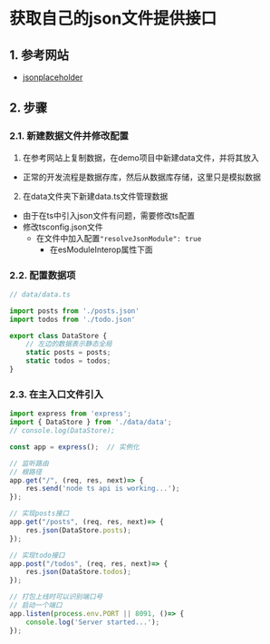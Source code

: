 # 获取自己的json文件提供接口
<ClientOnly>
  <Valine></Valine>
</ClientOnly>

## 1. 参考网站
- [jsonplaceholder](https://jsonplaceholder.typicode.com)

## 2. 步骤
### 2.1. 新建数据文件并修改配置 
1. 在参考网站上复制数据，在demo项目中新建data文件，并将其放入
  - 正常的开发流程是数据存库，然后从数据库存储，这里只是模拟数据
2. 在data文件夹下新建data.ts文件管理数据
  - 由于在ts中引入json文件有问题，需要修改ts配置
  - 修改tsconfig.json文件
    - 在文件中加入配置`"resolveJsonModule": true`
      - 在esModuleInterop属性下面

### 2.2. 配置数据项
```ts
// data/data.ts

import posts from './posts.json'
import todos from './todo.json'

export class DataStore {
    // 左边的数据表示静态全局
    static posts = posts;
    static todos = todos;
}
```

### 2.3. 在主入口文件引入
```ts
import express from 'express';
import { DataStore } from './data/data';
// console.log(DataStore);

const app = express();  // 实例化

// 监听路由
// 根路径
app.get("/", (req, res, next)=> {
    res.send('node ts api is working...');
});

// 实现posts接口
app.get("/posts", (req, res, next)=> {
    res.json(DataStore.posts);
});

// 实现todo接口
app.post("/todos", (req, res, next)=> {
    res.json(DataStore.todos);
});

// 打包上线时可以识别端口号
// 启动一个端口
app.listen(process.env.PORT || 8091, ()=> {
    console.log('Server started...');
});
```